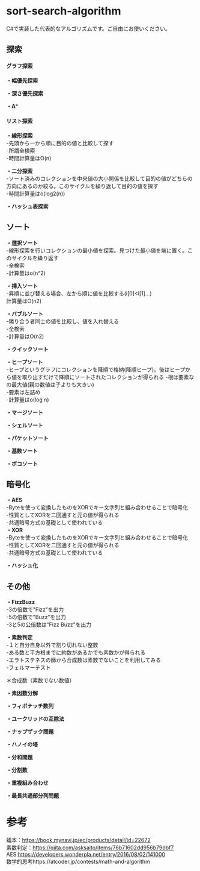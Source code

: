 # sort-search-algorithm
C#で実装した代表的なアルゴリズムです。ご自由にお使いください。

## 探索
#### グラフ探索

**・幅優先探索**  

**・深さ優先探索**  

**・A***  

#### リスト探索
**・線形探索**  
-先頭から一から順に目的の値と比較して探す  
-所謂全検索  
-時間計算量はO(n)  

**・二分探索**  
-ソート済みのコレクションを中央値の大小関係を比較して目的の値がどちらの方向にあるのか絞る。このサイクルを繰り返して目的の値を探す    
-時間計算量はo(log2(n))  

**・ハッシュ表探索**  

## ソート
**・選択ソート**  
-線形探索を行いコレクションの最小値を探索。見つけた最小値を端に置く。このサイクルを繰り返す  
-全検索  
-計算量はo(n^2)  

**・挿入ソート**  
-昇順に並び替える場合、左から順に値を比較する(i[0]<i[1]...)  
計算量はO(n2)  

**・バブルソート**  
-隣り合う者同士の値を比較し、値を入れ替える  
-全検索  
-計算量はO(n2)  

**・クイックソート**  

**・ヒープソート**  
-ヒープというグラフにコレクションを降順で格納(降順ヒープ)。後はヒープから値を取り出すだけで降順にソートされたコレクションが得られる
-根は要素なの最大値(親の数値は子よりも大きい)  
-要素は左詰め  
-計算量はo(log n)  

**・マージソート**  

**・シェルソート**  

**・パケットソート**  

**・基数ソート**  

**・ボコソート**  

## 暗号化
**・AES**  
-Byteを使って変換したものをXORでキー文字列と組み合わせることで暗号化   
-性質としてXORを二回通すと元の値が得られる  
-共通暗号方式の基礎として使われている  
**・XOR**  
-Byteを使って変換したものをXORでキー文字列と組み合わせることで暗号化   
-性質としてXORを二回通すと元の値が得られる  
-共通暗号方式の基礎として使われている  

**・ハッシュ化**  

## その他
**・FizzBuzz**  
-3の倍数で"Fizz"を出力  
-5の倍数で"Buzz"を出力  
-3と5の公倍数は"Fizz Buzz"を出力  

**・素数判定**  
-１と自分自身以外で割り切れない整数  
-ある数と平方根までに約数があるかでも素数かが得られる  
-エラトステネスの篩から合成数は素数でないことを利用してみる  
-フェルマーテスト  

＊合成数（素数でない数値）

**・素因数分解**  


**・フィボナッチ数列**  


**・ユークリッドの互除法**  


**・ナップザック問題**  


**・ハノイの塔**


**・分和問題**  


**・分割数**  


**・重複組み合わせ**  


**・最長共通部分列問題**  

# 参考
蟻本：https://book.mynavi.jp/ec/products/detail/id=22672  
素数判定：https://qiita.com/asksaito/items/76b71602dd956b79dbf7  
AES:https://developers.wonderpla.net/entry/2016/08/02/141000  
数学的思考https://atcoder.jp/contests/math-and-algorithm  
